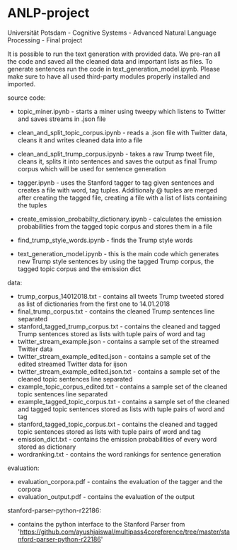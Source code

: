 # ANLP-project
Universität Potsdam - Cognitive Systems - Advanced Natural Language Processing - Final project

It is possible to run the text generation with provided data. We pre-ran all the code and saved all the cleaned data and important lists as files.
To generate sentences run the code in text_generation_model.ipynb. Please make sure to have all used third-party modules properly installed and imported.

source code:
- topic_miner.ipynb	 			                      - starts a miner using tweepy which listens to Twitter and saves streams in .json file
- clean_and_split_topic_corpus.ipynb		        - reads a .json file with Twitter data, cleans it and writes cleaned data into a file
- clean_and_split_trump_corpus.ipynb 		        - takes a raw Trump tweet file, cleans it, splits it into sentences and saves the output                                                   as final Trump corpus which will be used for sentence generation
- tagger.ipynb 					                        - uses the Stanford tagger to tag given sentences and creates a file with word, tag                                                       tuples. Additionaly @ tuples are merged after creating the tagged file, creating a                                                       file with a list of lists containing the tuples
- create_emission_probabilty_dictionary.ipynb 	- calculates the emission probabilities from the tagged topic corpus and stores them in                                                   a file
- find_trump_style_words.ipynb 			            - finds the Trump style words

- text_generation_model.ipynb 			            - this is the main code which generates new Trump style sentences by using the tagged                                                     Trump corpus, the tagged topic corpus and the emission dict

data:
- trump_corpus_14012018.txt 			        - contains all tweets Trump tweeted stored as list of dictionaries from the first one to                                                   14.01.2018
- final_trump_corpus.txt 			            - contains the cleaned Trump sentences line separated
- stanford_tagged_trump_corpus.txt 		    - contains the cleaned and tagged Trump sentences stored as lists with tuple pairs of word and                                             tag
- twitter_stream_example.json			        - contains a sample set of the streamed Twitter data
- twitter_stream_example_edited.json		  - contains a sample set of the edited streamed Twitter data for ijson
- twitter_stream_example_edited.json.txt	- contains a sample set of the cleaned topic sentences line separated
- example_topic_corpus_edited.txt		      - contains a sample set of the cleaned topic sentences line separated
- example_tagged_topic_corpus.txt		      - contains a sample set of the cleaned and tagged topic sentences stored as lists with tuple                                               pairs of word and tag
- stanford_tagged_topic_corpus.txt 		    - contains the cleaned and tagged topic sentences stored as lists with tuple pairs of word and                                             tag
- emission_dict.txt 				              - contains the emission probabilities of every word stored as dictionary
- wordranking.txt				                  - contains the word rankings for sentence generation

evaluation:
- evaluation_corpora.pdf		- contains the evaluation of the tagger and the corpora
- evaluation_output.pdf			- contains the evaluation of the output

stanford-parser-python-r22186:
- contains the python interface to the Stanford Parser from 'https://github.com/ayushjaiswal/multipass4coreference/tree/master/stanford-parser-python-r22186'
